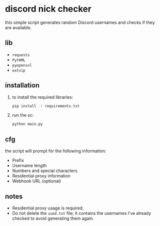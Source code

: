 # discord nick checker

this simple script generates random Discord usernames and checks if they are available.

## lib

- `requests`
- `PyYAML`
- `pyopenssl`
- `extvip`

## installation

1. to install the required libraries:

    ```bash
    pip install -r requirements.txt
    ```

2. run the sc:

    ```bash
    python main.py
    ```

## cfg

the script will prompt for the following information:

- Prefix
- Username length
- Numbers and special characters
- Residential proxy information
- Webhook URL (optional)

## notes

- Residential proxy usage is required.
- Do not delete the `used.txt` file; it contains the usernames I've already checked to avoid generating them again.
